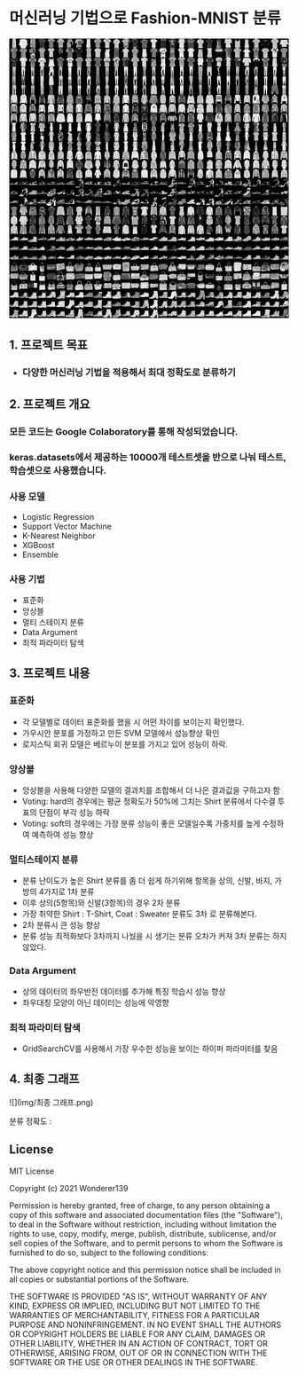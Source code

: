 # 머신러닝 기법으로 Fashion-MNIST 분류

![](img/fashion_MNIST_sample.png)



## 1. 프로젝트 목표

- ### 다양한 머신러닝 기법을 적용해서 최대  정확도로 분류하기



## 2. 프로젝트 개요

### 모든 코드는 Google Colaboratory를 통해 작성되었습니다.
### keras.datasets에서 제공하는 10000개 테스트셋을 반으로 나눠 테스트, 학습셋으로 사용했습니다.

### 사용 모델
- Logistic Regression
- Support Vector Machine
- K-Nearest Neighbor
- XGBoost
- Ensemble


### 사용 기법
- 표준화
- 앙상블
- 멀티 스테이지 분류
- Data Argument
- 최적 파라미터 탐색


## 3. 프로젝트 내용



### 표준화

- 각 모델별로 데이터 표준화를 했을 시 어떤 차이를 보이는지 확인했다.
- 가우시안 분포를 가정하고 만든 SVM 모델에서 성능향상 확인
- 로지스틱 회귀 모델은 베르누이 분포를 가지고 있어 성능이 하락.

### 앙상블

- 앙상블을 사용해 다양한 모델의 결과치를 조합해서 더 나은 결과값을 구하고자 함
- Voting: hard의 경우에는 평균 정확도가 50%에 그치는 Shirt 분류에서 다수결 투표의 단점이 부각 성능 하락
- Voting: soft의 경우에는 가장 분류 성능이 좋은 모델일수록 가중치를 높게 수정하여 예측하여 성능 향상

### 멀티스테이지 분류

- 분류 난이도가 높은 Shirt 분류를 좀 더 쉽게 하기위해 항목을 상의, 신발, 바지, 가방의  4가지로 1차 분류
- 이후 상의(5항목)와 신발(3항목)의 경우 2차 분류
- 가장 취약한 Shirt : T-Shirt, Coat : Sweater 분류도 3차 로 분류해본다.
- 2차 분류시 큰 성능 향상
- 분류 성능 최적화보다 3차까지 나눴을 시 생기는 분류 오차가 커져 3차 분류는 하지 않았다.

### Data Argument

- 상의 데이터의 좌우반전 데이터를 추가해 특징 학습시 성능 향상
- 좌우대칭 모양이 아닌 데이터는 성능에 악영향

### 최적 파라미터 탐색

- GridSearchCV를 사용해서 가장 우수한 성능을 보이는 하이퍼 파라미터를 찾음


## 4. 최종 그래프

![](img/최종 그래프.png)

분류 정확도 : 


## License

MIT License

Copyright (c) 2021 Wonderer139

Permission is hereby granted, free of charge, to any person obtaining a copy
of this software and associated documentation files (the "Software"), to deal
in the Software without restriction, including without limitation the rights
to use, copy, modify, merge, publish, distribute, sublicense, and/or sell
copies of the Software, and to permit persons to whom the Software is
furnished to do so, subject to the following conditions:

The above copyright notice and this permission notice shall be included in all
copies or substantial portions of the Software.

THE SOFTWARE IS PROVIDED "AS IS", WITHOUT WARRANTY OF ANY KIND, EXPRESS OR
IMPLIED, INCLUDING BUT NOT LIMITED TO THE WARRANTIES OF MERCHANTABILITY,
FITNESS FOR A PARTICULAR PURPOSE AND NONINFRINGEMENT. IN NO EVENT SHALL THE
AUTHORS OR COPYRIGHT HOLDERS BE LIABLE FOR ANY CLAIM, DAMAGES OR OTHER
LIABILITY, WHETHER IN AN ACTION OF CONTRACT, TORT OR OTHERWISE, ARISING FROM,
OUT OF OR IN CONNECTION WITH THE SOFTWARE OR THE USE OR OTHER DEALINGS IN THE
SOFTWARE.
